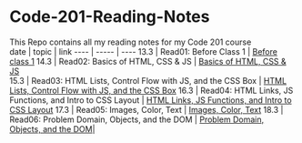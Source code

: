 # Code-201-Reading-Notes
This Repo contains all my reading notes for my Code 201 course  
date | topic | link
---- | ----- | ----
13.3 | Read01: Before Class 1  | [Before class 1](https://hatemhusnieh.github.io/Code-201-Reading-Notes/class-01)
14.3 | Read02: Basics of HTML, CSS & JS | [Basics of HTML, CSS & JS](https://hatemhusnieh.github.io/Code-201-Reading-Notes/class-02)  
15.3 | Read03: HTML Lists, Control Flow with JS, and the CSS Box | [HTML Lists, Control Flow with JS, and the CSS Box](https://hatemhusnieh.github.io/Code-201-Reading-Notes/class-03) 
16.3 | Read04: HTML Links, JS Functions, and Intro to CSS Layout | [HTML Links, JS Functions, and Intro to CSS Layout](https://hatemhusnieh.github.io/Code-201-Reading-Notes/class-04)
17.3 | Read05: Images, Color, Text | [Images, Color, Text](https://hatemhusnieh.github.io/Code-201-Reading-Notes/class-05)
18.3 | Read06: Problem Domain, Objects, and the DOM | [Problem Domain, Objects, and the DOM](https://hatemhusnieh.github.io/Code-201-Reading-Notes/class-06)| 
